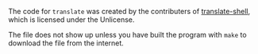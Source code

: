 The code for `translate` was created by the contributers of [translate-shell](https://github.com/soimort/translate-shell/), which is licensed under the Unlicense.

The file does not show up unless you have built the program with `make` to download the file from the internet.
